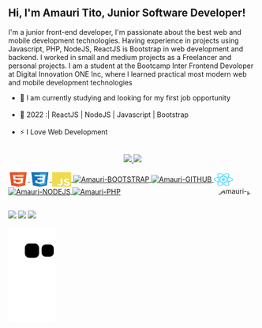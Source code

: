 ## Hi, I'm Amauri Tito, Junior Software Developer!

I'm a junior front-end developer, I'm passionate about the best web and mobile development technologies. Having experience in projects using Javascript, PHP, NodeJS, ReactJS is Bootstrap in web development and backend. I worked in small and medium projects as a Freelancer and personal projects. I am a student at the Bootcamp Inter Frontend Devoloper at Digital Innovation ONE Inc, where I learned practical most modern web and mobile development technologies

<!--SITE EMOJI: https://emojipedia.org/search/?q=bag-->
<ul>
  <li>🔭 I am currently studying and looking for my first job opportunity</li> <br>
  <li>🥅 2022 :| ReactJS | NodeJS | Javascript | Bootstrap</li> <br>
  <li>⚡ I Love Web Development</li>
</ul>
<br>
<div align="center">
  <a href="https://github.com/AmauriDraken">
  <img height="180em" src="https://github-readme-stats.vercel.app/api?username=AmauriDraken&show_icons=true&theme=dark&include_all_commits=true&count_private=true"/>
  <img height="180em" src="https://github-readme-stats.vercel.app/api/top-langs/?username=AmauriDraken&layout=compact&langs_count=7&theme=dark"/>
</div>
<div style="display: inline_block"><br>
  
<!--SITE PARA PEGAR ICONE: https://devicon.dev -->
  <img align="center" alt="Amauri-HTML" height="30" width="40" src="https://raw.githubusercontent.com/devicons/devicon/master/icons/html5/html5-original.svg">
  <img align="center" alt="Amauri-CSS" height="30" width="40" src="https://raw.githubusercontent.com/devicons/devicon/master/icons/css3/css3-original.svg">
  <img align="center" alt="Amauri-Js" height="30" width="40" src="https://raw.githubusercontent.com/devicons/devicon/master/icons/javascript/javascript-plain.svg">
  <img align="center" alt="Amauri-BOOTSTRAP" height="30" width="40" src="https://cdn.jsdelivr.net/gh/devicons/devicon/icons/bootstrap/bootstrap-plain.svg">
  <img align="center" alt="Amauri-GITHUB" height="30" width="40" src="https://cdn.jsdelivr.net/gh/devicons/devicon/icons/github/github-original.svg">
  <img align="center" alt="Amauri-React" height="30" width="40" src="https://raw.githubusercontent.com/devicons/devicon/master/icons/react/react-original.svg">
  <img align="center" alt="Amauri-NODEJS" height="30" width="40" src="https://cdn.jsdelivr.net/gh/devicons/devicon/icons/nodejs/nodejs-plain.svg">
  <img align="center" alt="Amauri-PHP" height="30" width="40" src="https://cdn.jsdelivr.net/gh/devicons/devicon/icons/php/php-original.svg">

  <!--GIF // SITE: https://picrew.me/image_maker/338224 -->
  <img align="right" alt="Amauri-pic" height="150" style="border-radius:50px;" src="https://media.discordapp.net/attachments/720777098234691698/927383764353556570/ezgif.com-gif-maker.gif?width=469&height=469">
</div>
  
  ##

 <div>
<a href="https://www.instagram.com/amauri_arckerman/" target="_blank"><img src="https://img.shields.io/badge/-Instagram-%23E4405F?style=for-the-badge&logo=instagram&logoColor=white" target="_blank"></a>
  <!--
 <a href="#" target="_blank"><img src="https://img.shields.io/badge/Discord-7289DA?style=for-the-badge&logo=discord&logoColor=white" target="_blank"></a>  -->
  <a href = "mailto:amauri.tito07@gmail.com"><img src="https://img.shields.io/badge/-Gmail-%23333?style=for-the-badge&logo=gmail&logoColor=white" target="_blank"></a>
  <a href="https://www.linkedin.com/in/amauri-tito-pereira-junior-0603811a2/" target="_blank"><img src="https://img.shields.io/badge/-LinkedIn-%230077B5?style=for-the-badge&logo=linkedin&logoColor=white" target="_blank"></a> 
 
  ![Snake animation](https://github.com/AmauriDraken/AmauriDraken/blob/output/github-contribution-grid-snake.svg)
 
</div>
